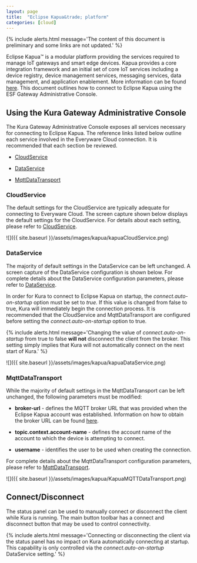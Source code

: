 ```yaml
---
layout: page
title:  "Eclipse Kapua&trade; platform"
categories: [cloud]
---
```


{% include alerts.html message='The content of this document is preliminary and some links are not updated.' %}

Eclipse Kapua™ is a modular platform providing the services required to manage IoT gateways and smart edge devices. Kapua provides a core integration framework and an initial set of core IoT services including a device registry, device management services, messaging services, data management, and application enablement. More information can be found <a href="http://www.eclipse.org/kapua/" about="_blank">here</a>. This document outlines how to connect to Eclipse Kapua using the ESF Gateway Administrative Console.


## Using the Kura Gateway Administrative Console

The Kura Gateway Administrative Console exposes all services necessary for connecting to Eclipse Kapua. The reference links listed below outline each service involved in the Everyware Cloud connection. It is recommended that each section be reviewed.

- [CloudService](kura-cloud.html#cloudservice)

- [DataService](kura-cloud.html#dataservice)

- [MqttDataTransport](kura-cloud.html#mqttdatatransport)

### CloudService

The default settings for the CloudService are typically adequate for connecting to Everyware Cloud. The screen capture shown below displays the default settings for the CloudService. For details about each setting, please refer to [CloudService](kura-cloud.html#cloudservice).

![]({{ site.baseurl }}/assets/images/kapua/kapuaCloudService.png)

### DataService

The majority of default settings in the DataService can be left unchanged. A screen capture of the DataService configuration is shown below. For complete details about the DataService configuration parameters, please refer to [DataService](kura-cloud.html#dataservice).

In order for Kura to connect to Eclipse Kapua on startup, the *connect.auto-on-startup* option must be set to *true.* If this value is changed from false to true, Kura will immediately begin the connection process. It is recommended that the CloudService and MqttDataTransport are configured before setting the *connect.auto-on-startup* option to true.

{% include alerts.html message='Changing the value of *connect.auto-on-startup* from true to false **will not** disconnect the client from the broker. This setting simply implies that Kura will not automatically connect on the next start of Kura.' %}

![]({{ site.baseurl }}/assets/images/kapua/kapuaDataService.png)

### MqttDataTransport

While the majority of default settings in the MqttDataTransport can be left unchanged, the following parameters must be modified:

- **broker-url** - defines the MQTT broker URL that was provided when the Eclipse Kapua account was established. Information on how to obtain the broker URL can be found [here](????).

- **topic.context.account-name** - defines the account name of the account to which the device is attempting to connect.

- **username** - identifies the user to be used when creating the connection.

For complete details about the MqttDataTransport configuration parameters, please refer to [MqttDataTransport](kura-cloud.html#mqttdatatransport).

![]({{ site.baseurl }}/assets/images/kapua/KapuaMQTTDataTransport.png)

## Connect/Disconnect

The status panel can be used to manually connect or disconnect the client while Kura is running. The main button toolbar has a connect and disconnect button that may be used to control connectivity.

{% include alerts.html message='Connecting or disconnecting the client via the status panel has no impact on Kura automatically connecting at startup. This capability is only controlled via the *connect.auto-on-startup* DataService setting.' %}
